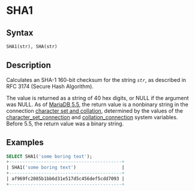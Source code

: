 # SHA1

## Syntax

```sql
SHA1(str), SHA(str)
```

## Description

Calculates an SHA-1 160-bit checksum for the string <em>`str`</em>, as described in
RFC 3174 (Secure Hash Algorithm).

The value is returned as a string of 40 hex digits, or NULL if the argument was NULL. As of [MariaDB 5.5](/kb/en/what-is-mariadb-55/), the return value is a nonbinary string in the connection [character set and collation](/kb/en/data-types-character-sets-and-collations/), determined by the values of the [character_set_connection](/kb/en/server-system-variables/#character_set_connection) and [collation_connection](/kb/en/server-system-variables/#collation_connection) system variables. Before 5.5, the return value was a binary string.

## Examples

```sql
SELECT SHA1('some boring text');
+------------------------------------------+
| SHA1('some boring text')                 |
+------------------------------------------+
| af969fc2085b1bb6d31e517d5c456def5cdd7093 |
+------------------------------------------+
```